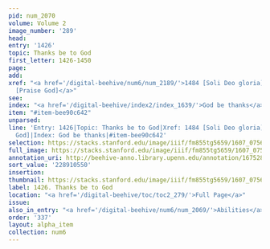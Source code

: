 ```yaml
---
pid: num_2070
volume: Volume 2
image_number: '289'
head:
entry: '1426'
topic: Thanks be to God
first_letter: 1426-1450
page:
add:
xref: "<a href='/digital-beehive/num6/num_2189/'>1484 [Soli Deo gloria]</a>|<a href='/digital-beehive/num1/num_0083/'>82
  [Praise God]</a>"
see:
index: "<a href='/digital-beehive/index2/index_1639/'>God be thanks</a>"
item: "#item-bee90c642"
unparsed:
line: 'Entry: 1426|Topic: Thanks be to God|Xref: 1484 [Soli Deo gloria]|Xref: 82 [Praise
  God]|Index: God be thanks|#item-bee90c642'
selection: https://stacks.stanford.edu/image/iiif/fm855tg5659/1607_0756/414,550,2800,349/full/0/default.jpg
full_image: https://stacks.stanford.edu/image/iiif/fm855tg5659/1607_0756/full/full/0/default.jpg
annotation_uri: http://beehive-anno.library.upenn.edu/annotation/1675286108507
sort_value: '228910550'
insertion:
thumbnail: https://stacks.stanford.edu/image/iiif/fm855tg5659/1607_0756/414,550,600,180/250,/0/default.jpg
label: 1426. Thanks be to God
location: "<a href='/digital-beehive/toc/toc2_279/'>Full Page</a>"
issue:
also_in_entry: "<a href='/digital-beehive/num6/num_2069/'>Abilities</a>|<a href='/digital-beehive/num6/num_2071/'>Happy</a>"
order: '337'
layout: alpha_item
collection: num6
---
```

